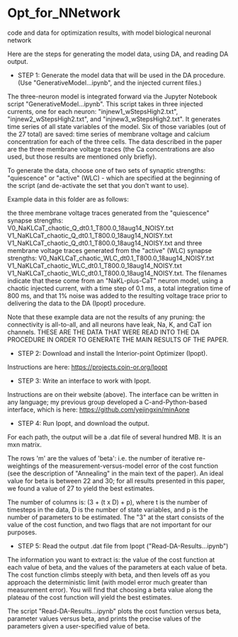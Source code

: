 # Opt_for_NNetwork
 code and data for optimization results, with model biological neuronal network

Here are the steps for generating the model data, using DA, and reading DA output.

* STEP 1: 
Generate the model data that will be used in the DA procedure.  (Use "GenerativeModel...ipynb", and the injected current files.)

The three-neuron model is integrated forward via the Jupyter Notebook script "GenerativeModel...ipynb".  This script takes in 
three injected currents, one for each neuron: "injnew1_wStepsHigh2.txt", "injnew2_wStepsHigh2.txt", and "injnew3_wStepsHigh2.txt". 
It generates time series of all state variables of the model.  Six of those variables (out of the 27 total) are saved: time series of 
membrane voltage and calcium concentration for each of the three cells.  The data described in the paper are the three membrane
voltage traces (the Ca concentrations are also used, but those results are mentioned only briefly).

To generate the data, choose one of two sets of synaptic strengths: "quiescence" or "active" (WLC) - which are 
specified at the beginning of the script (and de-activate the set that you don't want to use).

Example data in this folder are as follows:

the three membrane voltage traces generated from the "quiescence" synapse strengths:
  V0_NaKLCaT_chaotic_Q_dt0.1_T800.0_18aug14_NOISY.txt
  V1_NaKLCaT_chaotic_Q_dt0.1_T800.0_18aug14_NOISY.txt
  V1_NaKLCaT_chaotic_Q_dt0.1_T800.0_18aug14_NOISY.txt
and three membrane voltage traces generated from the "active" (WLC) synapse strengths:
  V0_NaKLCaT_chaotic_WLC_dt0.1_T800.0_18aug14_NOISY.txt
  V1_NaKLCaT_chaotic_WLC_dt0.1_T800.0_18aug14_NOISY.txt
  V1_NaKLCaT_chaotic_WLC_dt0.1_T800.0_18aug14_NOISY.txt.
The filenames indicate that these come from an "NaKL-plus-CaT" neuron model, using a chaotic injected current, with a time step
of 0.1 ms, a total integration time of 800 ms, and that 1% noise was added to the resulting voltage trace prior to delivering the data
to the DA (Ipopt) procedure.  

Note that these example data are not the results of any pruning: the connectivity is all-to-all, and all neurons have leak, Na, K, and CaT ion channels.  THESE ARE THE DATA THAT WERE READ INTO THE DA PROCEDURE IN ORDER TO GENERATE THE MAIN RESULTS OF THE PAPER.

* STEP 2:
Download and install the Interior-point Optimizer (Ipopt).

Instructions are here:
https://projects.coin-or.org/Ipopt

* STEP 3:
Write an interface to work with Ipopt.

Instructions are on their website (above).  The interface can be written in any language; my previous group developed a 
C-and-Python-based interface, which is here:
https://github.com/yejingxin/minAone

* STEP 4:
Run Ipopt, and download the output. 

For each path, the output will be a .dat file of several hundred MB.  It is an mxn matrix.

The rows 'm' are the values of 'beta': i.e. the number of iterative re-weightings of the measurement-versus-model error of the cost function (see the description of "Annealing" in the main text of the paper).  An ideal value for beta is between 22 and 30; for all results presented in this paper, we found a value of 27 to yield the best estimates.

The number of columns is: (3 + (t x D) + p), where t is the number of timesteps in the data, D is the number of state variables, and p
is the number of parameters to be estimated.  The "3" at the start consists of the value of the cost function, and two flags
that are not important for our purposes.

* STEP 5:
Read the output .dat file from Ipopt ("Read-DA-Results...ipynb")

The information you want to extract is: the value of the cost function at each value of beta, and the values of the parameters at 
each value of beta.  The cost function climbs steeply with beta, and then levels off as you approach the deterministic limit (with model error much greater than measurement error).  You will find that choosing a beta value along the plateau of the cost function will 
yield the best estimates.

The script "Read-DA-Results...ipynb" plots the cost function versus beta, parameter values versus beta, and prints the precise
values of the parameters given a user-specified value of beta.
